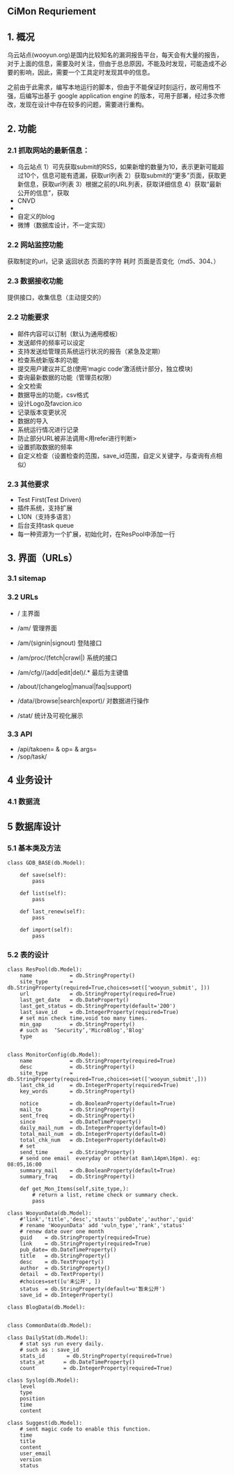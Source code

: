﻿CiMon Requriement
-----

## 1. 概况

乌云站点(wooyun.org)是国内比较知名的漏洞报告平台，每天会有大量的报告，对于上面的信息，需要及时关注，但由于总总原因，不能及时发现，可能造成不必要的影响，因此，需要一个工具定时发现其中的信息。

之前由于此需求，编写本地运行的脚本，但由于不能保证时刻运行，故可用性不强，后编写出基于 google application engine 的版本，可用于部署，经过多次修改，发现在设计中存在较多的问题，需要进行重构。

## 2. 功能

###  2.1  抓取网站的最新信息：  
*  乌云站点
  1）可先获取submit的RSS，如果新增的数量为10，表示更新可能超过10个，信息可能有遗漏，获取url列表
  2）获取submit的“更多”页面，获取更新信息，获取url列表
  3）根据之前的URL列表，获取详细信息
  4）获取“最新公开的信息”，获取
* CNVD
* 
* 自定义的blog
* 微博（数据库设计，不一定实现）

###  2.2  网站监控功能
获取制定的url，记录 返回状态  页面的字符  耗时  页面是否变化（md5、304、）


###  2.3  数据接收功能
提供接口，收集信息（主动提交的）

###  2.2  功能要求
* 邮件内容可以订制（默认为通用模板）
* 发送邮件的频率可以设定
* 支持发送给管理员系统运行状况的报告（紧急及定期）
* 检查系统新版本的功能
* 提交用户建议并汇总(使用‘magic code’激活统计部分，独立模块)
* 查询最新数据的功能（管理员权限）
* 全文检索
* 数据导出的功能，csv格式
* 设计Logo及favcion.ico
* 记录版本变更状况		
* 数据的导入
* 系统运行情况进行记录
* 防止部分URL被非法调用<用refer进行判断>
* 设置抓取数据的频率
* 自定义检查（设置检查的范围，save_id范围，自定义关键字，与查询有点相似）
	

###  2.3  其他要求
* Test First(Test Driven)
* 插件系统，支持扩展 
* L10N（支持多语言）
* 后台支持task queue
* 每一种资源为一个扩展，初始化时，在ResPool中添加一行
	
 
##  3. 界面（URLs）

### 3.1  sitemap


### 3.2  URLs
*  /      		主界面   
*  /am/   		管理界面
*  /am/(signin|signout)   登陆接口
*  /am/proc/(fetch|crawl|)					系统的接口

*  /am/cfg//(add|edit|del)/.*    			最后为主键值
*  /about/(changelog|manual|faq|support) 
*  /data/(browse|search|export)/		    对数据进行操作
*  /stat/									统计及可视化展示

### 3.3  API
*  /api/takoen= & op=  & args= 
*  /sop/task/                               

##  4  业务设计

###  4.1  数据流


##  5  数据库设计

### 5.1  基本类及方法
```
class GDB_BASE(db.Model):
	
	def save(self):
		pass
	
	def list(self):
		pass
	
	def last_renew(self):
		pass
		
	def import(self):
		pass
```

### 5.2  表的设计

```
class ResPool(db.Model):
    name            = db.StringProperty()
    site_type       = db.StringProperty(required=True,choices=set(['wooyun_submit', ]))
    url             = db.StringProperty(required=True)
    last_get_date   = db.DateProperty()
    last_get_status = db.StringProperty(default='200')
    last_save_id    = db.IntegerProperty(required=True)
    # set min check time,void too many times.
    min_gap         = db.StringProperty()
	# such as  ‘Security’,'MicroBlog','Blog'
	type
	

class MonitorConfig(db.Model):
    name            = db.StringProperty(required=True)
    desc            = db.StringProperty()
    site_type       = db.StringProperty(required=True,choices=set(['wooyun_submit',]))
    last_chk_id     = db.IntegerProperty(required=True)
    key_words       = db.StringProperty()

    notice          = db.BooleanProperty(default=True)
    mail_to         = db.StringProperty()
    sent_freq       = db.StringProperty()
    since           = db.DateTimeProperty()
    daily_mail_num  = db.IntegerProperty(default=0)
    total_mail_num  = db.IntegerProperty(default=0)
    total_chk_num   = db.IntegerProperty(default=0)
	# set
	send_time       = db.StringProperty()
    # send one email  everyday or other(at 8am\14pm\16pm). eg: 08:05,16:00    
	summary_mail    = db.BooleanProperty(default=True)
	summary_fraq    = db.StringProperty()

    def get_Mon_Items(self,site_type,):
        # return a list, retime check or summary check.
        pass

class WooyunData(db.Model):
    #'link','title','desc','stauts''pubDate','author','guid'
    # rename 'WooyunData' add 'vuln_type','rank','status'
    # renew date over one month
    guid    = db.StringProperty(required=True)
    link    = db.StringProperty(required=True)
    pub_date= db.DateTimeProperty()
    title   = db.StringProperty()
    desc    = db.TextProperty()
    author  = db.StringProperty()
    detail  = db.TextProperty()
    #choices=set([u'未公开', ])
    status  = db.StringProperty(default=u'暂未公开')
    save_id = db.IntegerProperty()

class BlogData(db.Model):
	
	
class CommonData(db.Model):
	
class DailyStat(db.Model):
    # stat sys run every daily.
    # such as : save_id
    stats_id       = db.StringProperty(required=True)
    stats_at      = db.DateTimeProperty()
    count         = db.IntegerProperty(required=True)
	
class Syslog(db.Model):
	level
	type
    position
	time
	content
	
class Suggest(db.Model):
	# sent magic code to enable this function.
	time
	title
	content
	user_email
	version
	status	
	
```